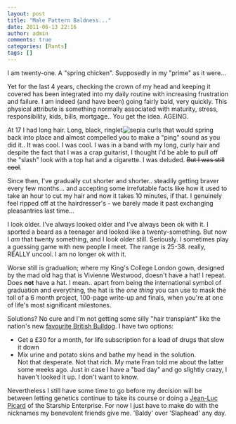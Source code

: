 ```yaml
---
layout: post
title: "Male Pattern Baldness..."
date: 2011-06-13 22:16
author: admin
comments: true
categories: [Rants]
tags: []
---
```

I am twenty-one. A "spring chicken". Supposedly in my "prime" as it were...

Yet for the last 4 years, checking the crown of my head and keeping it covered has been integrated into my daily routine with increasing frustration and failure. I am indeed (and have been) going fairly bald, very quickly. This physical attribute is something normally associated with maturity, stress, responsibility, kids, bills, mortgage.. You get the idea. AGEING.

At 17 I had long hair. Long, black, ringlet![](http://blog.johncyril.com/wp-content/uploads/2011/06/sepia-257x300.jpg "sepia") curls that would spring back into place and almost compelled you to make a "ping" sound as you did it.. It was cool. I was cool. I was in a band with my long, curly hair and despite the fact that I was a crap guitarist, I thought I'd be able to pull off the "slash" look with a top hat and a cigarette. I was deluded. <del>But I was still cool</del>.

Since then, I've gradually cut shorter and shorter.. steadily getting braver every few months... and accepting some irrefutable facts like how it used to take an hour to cut my hair and now it takes 10 minutes, if that. I genuinely feel ripped off at the hairdresser's - we barely made it past exchanging pleasantries last time...

I look older. I've always looked older and I've always been ok with it. I sported a beard as a teenager and looked like a twenty-something. But now I *am* that twenty something, and I look older still. Seriously. I sometimes play a guessing game with new people I meet. The range is 25-38. really, REALLY uncool. I am no longer ok with it.

Worse still is graduation; where my King's College London gown, designed by the mad old hag that is Vivienne Westwood, doesn't have a hat! I repeat. Does **not** have a hat. I mean.. apart from being the international symbol of graduation and everything, the hat is the *one thing* you can use to mask the toll of a 6 month project, 100-page write-up and finals, when you're at one of life's most significant milestones.

Solutions? No cure and I'm not getting some silly "hair transplant" like the nation's new <a href="http://www.bbc.co.uk/news/uk-13654209" target="_blank">favourite British Bulldog</a>. I have two options:


*   Get a £30 for a month, for life subscription for a load of drugs that slow it down
*   Mix urine and potato skins and bathe my head in the solution.  
Not that desperate. Not that rich. My mate Fran told me about the latter some weeks ago. Just in case I have a "bad day" and go slightly crazy, I haven't looked it up. I don't want to know.

Nevertheless I still have some time to go before my decision will be between letting genetics continue to take its course or doing a <a href="http://en.wikipedia.org/wiki/Jean-Luc_Picard" target="_blank">Jean-Luc Picard</a> of the Starship Enterprise. For now I just have to make do with the nicknames my benevolent friends give me. 'Baldy' over 'Slaphead' any day.
